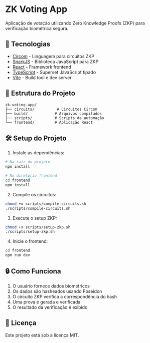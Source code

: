 # ZK Voting App

Aplicação de votação utilizando Zero Knowledge Proofs (ZKP) para verificação biométrica segura.

## 🚀 Tecnologias

- [Circom](https://docs.circom.io/) - Linguagem para circuitos ZKP
- [SnarkJS](https://github.com/iden3/snarkjs) - Biblioteca JavaScript para ZKP
- [React](https://reactjs.org/) - Framework frontend
- [TypeScript](https://www.typescriptlang.org/) - Superset JavaScript tipado
- [Vite](https://vitejs.dev/) - Build tool e dev server

## 📁 Estrutura do Projeto

```
zk-voting-app/
├── circuits/          # Circuitos Circom
├── build/            # Arquivos compilados
├── scripts/          # Scripts de automação
└── frontend/         # Aplicação React
```

## 🛠️ Setup do Projeto

1. Instale as dependências:
```bash
# Na raiz do projeto
npm install

# No diretório frontend
cd frontend
npm install
```

2. Compile os circuitos:
```bash
chmod +x scripts/compile-circuits.sh
./scripts/compile-circuits.sh
```

3. Execute o setup ZKP:
```bash
chmod +x scripts/setup-zkp.sh
./scripts/setup-zkp.sh
```

4. Inicie o frontend:
```bash
cd frontend
npm run dev
```

## 🔒 Como Funciona

1. O usuário fornece dados biométricos
2. Os dados são hasheados usando Poseidon
3. O circuito ZKP verifica a correspondência do hash
4. Uma prova é gerada e verificada
5. O resultado da verificação é exibido

## 📝 Licença

Este projeto está sob a licença MIT. 